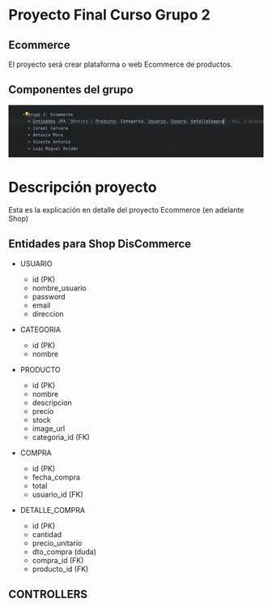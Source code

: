 # Proyecto Final Curso Grupo 2

## Ecommerce

El proyecto será crear plataforma o web Ecommerce de productos.

## Componentes del grupo

![img.png](src/main/resources/images/img.png)

# Descripción proyecto

Esta es la explicación en detalle del proyecto Ecommerce (en adelante Shop)

## Entidades para Shop DisCommerce

* USUARIO
  * id (PK)
  * nombre_usuario
  * password
  * email
  * direccion

* CATEGORIA
  * id (PK)
  * nombre

* PRODUCTO
  * id (PK)
  * nombre
  * descripcion
  * precio
  * stock
  * image_url
  * categoria_id (FK)

* COMPRA
  * id (PK)
  * fecha_compra
  * total
  * usuario_id (FK)

* DETALLE_COMPRA
  * id (PK)
  * cantidad
  * precio_unitario
  * dto_compra (duda)
  * compra_id (FK)
  * producto_id (FK)

## CONTROLLERS

